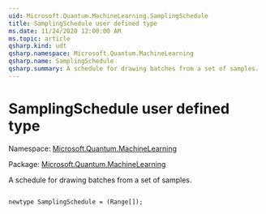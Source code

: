 ```yaml
---
uid: Microsoft.Quantum.MachineLearning.SamplingSchedule
title: SamplingSchedule user defined type
ms.date: 11/24/2020 12:00:00 AM
ms.topic: article
qsharp.kind: udt
qsharp.namespace: Microsoft.Quantum.MachineLearning
qsharp.name: SamplingSchedule
qsharp.summary: A schedule for drawing batches from a set of samples.
---
```


# SamplingSchedule user defined type

Namespace: [Microsoft.Quantum.MachineLearning](xref:Microsoft.Quantum.MachineLearning)

Package: [Microsoft.Quantum.MachineLearning](https://nuget.org/packages/Microsoft.Quantum.MachineLearning)


A schedule for drawing batches from a set of samples.

```qsharp

newtype SamplingSchedule = (Range[]);
```


